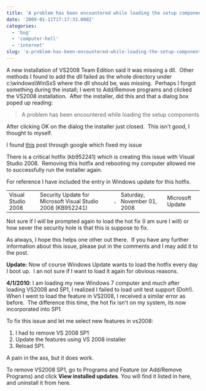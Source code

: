 ```yaml
---
title: 'A problem has been encountered while loading the setup components'
date: '2009-01-11T17:17:33.000Z'
categories:
  - 'bug'
  - 'computer-hell'
  - 'internet'
slug: 'a-problem-has-been-encountered-while-loading-the-setup-components'
---
```


A new installation of VS2008 Team Edition said it was missing a dll.  Other methods I found to add the dll failed as the whole directory under c:\\windows\\WinSxS where the dll should be, was missing.  Perhaps I forgot something during the install; I went to Add/Remove programs and clicked the VS2008 installation.  After the installer, did this and that a dialog box poped up reading:

> A problem has been encountered while loading the setup components

After clicking OK on the dialog the installer just closed.  This isn't good, I thought to myself.

I found [this](http://michaelquerimit.spaces.live.com/blog/cns!2B1DFAAEC9E12F27!153.entry) post through google which fixed my issue

There is a critical hotfix (kb952241) which is creating this issue with Visual Studio 2008.  Removing this hotfix and rebooting my computer allowed me to successfully run the installer again.

For reference I have included the entry in Windows update for this hotfix.

<table border="0" cellspacing="0"><tbody><tr class="sys-table-cell-bgcolor1"><td>Visual Studio 2008</td><td><a class="sys-link-normal">Security Update for Microsoft Visual Studio 2008 (KB952241)</a></td><td><img title="Succeeded " src="images/status_successful.gif" alt="Succeeded "></td><td>Saturday, November 01, 2008</td><td>Microsoft Update</td></tr></tbody></table>

Not sure if I will be prompted again to load the hot fix (I am sure I will) or how sever the security hole is that this is suppose to fix.

As always, I hope this helps one other out there.  If you have any further information about this issue, please put in the comments and I may add it to the post.

**Update:** Now of course Windows Update wants to load the hotfix every day I boot up.  I an not sure if I want to load it again for obvious reasons.

**4/1/2010**: I am loading my new Windows 7 computer and much after loading VS2008 and SP1, I realized I failed to load unit test support (Doh!).  When I went to load the feature in VS2008, I received a similar error as before.  The difference this time, the hot fix isn't on my system, its now incorporated into SP1.

To fix this issue and let me select new features in vs2008:

1. I had to remove VS 2008 SP1
2. Update the features using VS 2008 installer
3. Reload SP1.

A pain in the ass, but it does work.

To remove VS2008 SP1, go to Programs and Feature (or Add/Remove Programs) and click **View installed updates**. You will find it listed in here, and uninstall it from here.

